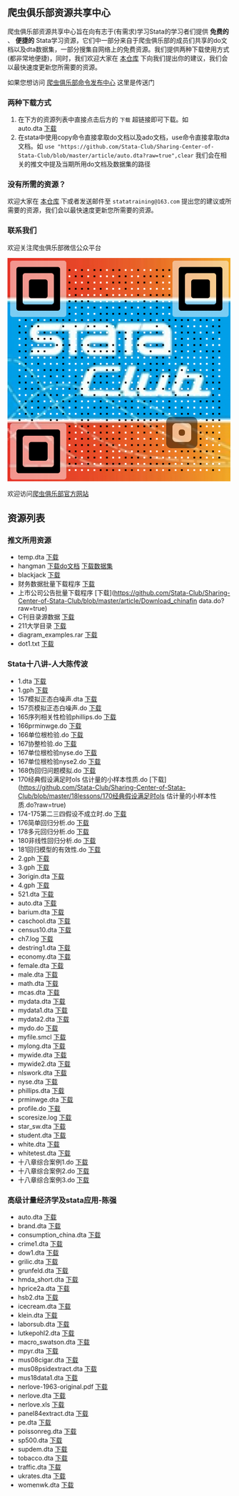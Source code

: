 ## 爬虫俱乐部资源共享中心

爬虫俱乐部资源共享中心旨在向有志于(有需求)学习Stata的学习者们提供 **免费的** 、 **便捷的** Stata学习资源，它们中一部分来自于爬虫俱乐部的成员们共享的do文档以及dta数据集，一部分搜集自网络上的免费资源。我们提供两种下载使用方式(都非常地便捷)，同时，我们欢迎大家在 [本仓库](https://github.com/Stata-Club/data) 下向我们提出你的建议，我们会以最快速度更新您所需要的资源。

如果您想访问 [爬虫俱乐部命令发布中心](https://stata-club.github.io/Sharing-Center-of-Stata-Club/program/) 这里是传送门

### 两种下载方式

1. 在下方的资源列表中直接点击后方的 `下载` 超链接即可下载。如  
    auto.dta [下载](https://github.com/Stata-Club/Sharing-Center-of-Stata-Club/blob/master/article/auto.dta?raw=true)
2. 在stata中使用copy命令直接拿取do文档以及ado文档，use命令直接拿取dta文档。如
    `use "https://github.com/Stata-Club/Sharing-Center-of-Stata-Club/blob/master/article/auto.dta?raw=true",clear`
    我们会在相关的推文中提及当期所用do文档及数据集的路径

### 没有所需的资源？

欢迎大家在 [本仓库](https://github.com/Stata-Club/data) 下或者发送邮件至 `statatraining@163.com` 提出您的建议或所需要的资源，我们会以最快速度更新您所需要的资源。

### 联系我们

欢迎关注爬虫俱乐部微信公众平台

![](QRcode.png)

欢迎访问[爬虫俱乐部官方网站](https://stata-club.github.io)

## 资源列表

### 推文所用资源

- temp.dta [下载](https://github.com/Stata-Club/Sharing-Center-of-Stata-Club/blob/master/article/temp.dta?raw=true)
- hangman [下载do文档](https://github.com/Stata-Club/Sharing-Center-of-Stata-Club/blob/master/article/hangman/hangman.do?raw=true) [下载数据集](https://github.com/Stata-Club/Sharing-Center-of-Stata-Club/blob/master/article/hangman/hangman_data.dta?raw=true)
- blackjack [下载](https://github.com/Stata-Club/Sharing-Center-of-Stata-Club/blob/master/article/blackjack.ado?raw=true)
- 财务数据批量下载程序 [下载](https://github.com/Stata-Club/Sharing-Center-of-Stata-Club/blob/master/article/Download_notice.do?raw=true)
- 上市公司公告批量下载程序 [下载](https://github.com/Stata-Club/Sharing-Center-of-Stata-Club/blob/master/article/Download_chinafin data.do?raw=true)
- C刊目录源数据 [下载](https://github.com/Stata-Club/Sharing-Center-of-Stata-Club/blob/master/article/C刊目录源数据.txt?raw=true)
- 211大学目录 [下载](https://github.com/Stata-Club/Sharing-Center-of-Stata-Club/blob/master/article/211大学目录.txt?raw=true)
- diagram_examples.rar [下载](https://github.com/Stata-Club/Sharing-Center-of-Stata-Club/blob/master/article/diagram_examples.rar?raw=true)
- dot1.txt [下载](https://github.com/Stata-Club/Sharing-Center-of-Stata-Club/blob/master/article/dot1.txt?raw=true)


### Stata十八讲-人大陈传波

- 1.dta [下载](https://github.com/Stata-Club/Sharing-Center-of-Stata-Club/blob/master/18lessons/1.dta?raw=true)
- 1.gph [下载](https://github.com/Stata-Club/Sharing-Center-of-Stata-Club/blob/master/18lessons/1.gph?raw=true)
- 157模拟正态白噪声.dta [下载](https://github.com/Stata-Club/Sharing-Center-of-Stata-Club/blob/master/18lessons/157模拟正态白噪声.dta?raw=true)
- 157页模拟正态白噪声.do [下载](https://github.com/Stata-Club/Sharing-Center-of-Stata-Club/blob/master/18lessons/157页模拟正态白噪声.do?raw=true)
- 165序列相关性检验phillips.do [下载](https://github.com/Stata-Club/Sharing-Center-of-Stata-Club/blob/master/18lessons/165序列相关性检验phillips.do?raw=true)
- 166prminwge.do [下载](https://github.com/Stata-Club/Sharing-Center-of-Stata-Club/blob/master/18lessons/166prminwge.do?raw=true)
- 166单位根检验.do [下载](https://github.com/Stata-Club/Sharing-Center-of-Stata-Club/blob/master/18lessons/166单位根检验.do?raw=true)
- 167协整检验.do [下载](https://github.com/Stata-Club/Sharing-Center-of-Stata-Club/blob/master/18lessons/167协整检验.do?raw=true)
- 167单位根检验nyse.do [下载](https://github.com/Stata-Club/Sharing-Center-of-Stata-Club/blob/master/18lessons/167单位根检验nyse.do?raw=true)
- 167单位根检验nyse2.do [下载](https://github.com/Stata-Club/Sharing-Center-of-Stata-Club/blob/master/18lessons/167单位根检验nyse2.do?raw=true)
- 168伪回归问题模拟.do [下载](https://github.com/Stata-Club/Sharing-Center-of-Stata-Club/blob/master/18lessons/168伪回归问题模拟.do?raw=true)
- 170经典假设满足时ols 估计量的小样本性质.do [下载](https://github.com/Stata-Club/Sharing-Center-of-Stata-Club/blob/master/18lessons/170经典假设满足时ols 估计量的小样本性质.do?raw=true)
- 174-175第二三四假设不成立时.do [下载](https://github.com/Stata-Club/Sharing-Center-of-Stata-Club/blob/master/18lessons/174-175第二三四假设不成立时.do?raw=true)
- 176简单回归分析.do [下载](https://github.com/Stata-Club/Sharing-Center-of-Stata-Club/blob/master/18lessons/176简单回归分析.do?raw=true)
- 178多元回归分析.do [下载](https://github.com/Stata-Club/Sharing-Center-of-Stata-Club/blob/master/18lessons/178多元回归分析.do?raw=true)
- 180非线性回归分析.do [下载](https://github.com/Stata-Club/Sharing-Center-of-Stata-Club/blob/master/18lessons/180非线性回归分析.do?raw=true)
- 181回归模型的有效性.do [下载](https://github.com/Stata-Club/Sharing-Center-of-Stata-Club/blob/master/18lessons/181回归模型的有效性.do?raw=true)
- 2.gph [下载](https://github.com/Stata-Club/Sharing-Center-of-Stata-Club/blob/master/18lessons/2.gph?raw=true)
- 3.gph [下载](https://github.com/Stata-Club/Sharing-Center-of-Stata-Club/blob/master/18lessons/3.gph?raw=true)
- 3origin.dta [下载](https://github.com/Stata-Club/Sharing-Center-of-Stata-Club/blob/master/18lessons/3origin.dta?raw=true)
- 4.gph [下载](https://github.com/Stata-Club/Sharing-Center-of-Stata-Club/blob/master/18lessons/4.gph?raw=true)
- 521.dta [下载](https://github.com/Stata-Club/Sharing-Center-of-Stata-Club/blob/master/18lessons/521.dta?raw=true)
- auto.dta [下载](https://github.com/Stata-Club/Sharing-Center-of-Stata-Club/blob/master/18lessons/auto.dta?raw=true)
- barium.dta [下载](https://github.com/Stata-Club/Sharing-Center-of-Stata-Club/blob/master/18lessons/barium.dta?raw=true)
- caschool.dta [下载](https://github.com/Stata-Club/Sharing-Center-of-Stata-Club/blob/master/18lessons/caschool.dta?raw=true)
- census10.dta [下载](https://github.com/Stata-Club/Sharing-Center-of-Stata-Club/blob/master/18lessons/census10.dta?raw=true)
- ch7.log [下载](https://github.com/Stata-Club/Sharing-Center-of-Stata-Club/blob/master/18lessons/ch7.log?raw=true)
- destring1.dta [下载](https://github.com/Stata-Club/Sharing-Center-of-Stata-Club/blob/master/18lessons/destring1.dta?raw=true)
- economy.dta [下载](https://github.com/Stata-Club/Sharing-Center-of-Stata-Club/blob/master/18lessons/economy.dta?raw=true)
- female.dta [下载](https://github.com/Stata-Club/Sharing-Center-of-Stata-Club/blob/master/18lessons/female.dta?raw=true)
- male.dta [下载](https://github.com/Stata-Club/Sharing-Center-of-Stata-Club/blob/master/18lessons/male.dta?raw=true)
- math.dta [下载](https://github.com/Stata-Club/Sharing-Center-of-Stata-Club/blob/master/18lessons/math.dta?raw=true)
- mcas.dta [下载](https://github.com/Stata-Club/Sharing-Center-of-Stata-Club/blob/master/18lessons/mcas.dta?raw=true)
- mydata.dta [下载](https://github.com/Stata-Club/Sharing-Center-of-Stata-Club/blob/master/18lessons/mydata.dta?raw=true)
- mydata1.dta [下载](https://github.com/Stata-Club/Sharing-Center-of-Stata-Club/blob/master/18lessons/mydata1.dta?raw=true)
- mydata2.dta [下载](https://github.com/Stata-Club/Sharing-Center-of-Stata-Club/blob/master/18lessons/mydata2.dta?raw=true)
- mydo.do [下载](https://github.com/Stata-Club/Sharing-Center-of-Stata-Club/blob/master/18lessons/mydo.do?raw=true)
- myfile.smcl [下载](https://github.com/Stata-Club/Sharing-Center-of-Stata-Club/blob/master/18lessons/myfile.smcl?raw=true)
- mylong.dta [下载](https://github.com/Stata-Club/Sharing-Center-of-Stata-Club/blob/master/18lessons/mylong.dta?raw=true)
- mywide.dta [下载](https://github.com/Stata-Club/Sharing-Center-of-Stata-Club/blob/master/18lessons/mywide.dta?raw=true)
- mywide2.dta [下载](https://github.com/Stata-Club/Sharing-Center-of-Stata-Club/blob/master/18lessons/mywide2.dta?raw=true)
- nlswork.dta [下载](https://github.com/Stata-Club/Sharing-Center-of-Stata-Club/blob/master/18lessons/nlswork.dta?raw=true)
- nyse.dta [下载](https://github.com/Stata-Club/Sharing-Center-of-Stata-Club/blob/master/18lessons/nyse.dta?raw=true)
- phillips.dta [下载](https://github.com/Stata-Club/Sharing-Center-of-Stata-Club/blob/master/18lessons/phillips.dta?raw=true)
- prminwge.dta [下载](https://github.com/Stata-Club/Sharing-Center-of-Stata-Club/blob/master/18lessons/prminwge.dta?raw=true)
- profile.do [下载](https://github.com/Stata-Club/Sharing-Center-of-Stata-Club/blob/master/18lessons/profile.do?raw=true)
- scoresize.log [下载](https://github.com/Stata-Club/Sharing-Center-of-Stata-Club/blob/master/18lessons/scoresize.log?raw=true)
- star_sw.dta [下载](https://github.com/Stata-Club/Sharing-Center-of-Stata-Club/blob/master/18lessons/star_sw.dta?raw=true)
- student.dta [下载](https://github.com/Stata-Club/Sharing-Center-of-Stata-Club/blob/master/18lessons/student.dta?raw=true)
- white.dta [下载](https://github.com/Stata-Club/Sharing-Center-of-Stata-Club/blob/master/18lessons/white.dta?raw=true)
- whitetest.dta [下载](https://github.com/Stata-Club/Sharing-Center-of-Stata-Club/blob/master/18lessons/whitetest.dta?raw=true)
- 十八章综合案例1.do [下载](https://github.com/Stata-Club/Sharing-Center-of-Stata-Club/blob/master/18lessons/十八章综合案例1.do?raw=true)
- 十八章综合案例2.do [下载](https://github.com/Stata-Club/Sharing-Center-of-Stata-Club/blob/master/18lessons/十八章综合案例2.do?raw=true)
- 十八章综合案例3.do [下载](https://github.com/Stata-Club/Sharing-Center-of-Stata-Club/blob/master/18lessons/十八章综合案例3.do?raw=true)


### 高级计量经济学及stata应用-陈强

- auto.dta [下载](https://github.com/Stata-Club/Sharing-Center-of-Stata-Club/blob/master/chenqiang/auto.dta?raw=true)
- brand.dta [下载](https://github.com/Stata-Club/Sharing-Center-of-Stata-Club/blob/master/chenqiang/brand.dta?raw=true)
- consumption_china.dta [下载](https://github.com/Stata-Club/Sharing-Center-of-Stata-Club/blob/master/chenqiang/consumption_china.dta?raw=true)
- crime1.dta [下载](https://github.com/Stata-Club/Sharing-Center-of-Stata-Club/blob/master/chenqiang/crime1.dta?raw=true)
- dow1.dta [下载](https://github.com/Stata-Club/Sharing-Center-of-Stata-Club/blob/master/chenqiang/dow1.dta?raw=true)
- grilic.dta [下载](https://github.com/Stata-Club/Sharing-Center-of-Stata-Club/blob/master/chenqiang/grilic.dta?raw=true)
- grunfeld.dta [下载](https://github.com/Stata-Club/Sharing-Center-of-Stata-Club/blob/master/chenqiang/grunfeld.dta?raw=true)
- hmda_short.dta [下载](https://github.com/Stata-Club/Sharing-Center-of-Stata-Club/blob/master/chenqiang/hmda_short.dta?raw=true)
- hprice2a.dta [下载](https://github.com/Stata-Club/Sharing-Center-of-Stata-Club/blob/master/chenqiang/hprice2a.dta?raw=true)
- hsb2.dta [下载](https://github.com/Stata-Club/Sharing-Center-of-Stata-Club/blob/master/chenqiang/hsb2.dta?raw=true)
- icecream.dta [下载](https://github.com/Stata-Club/Sharing-Center-of-Stata-Club/blob/master/chenqiang/icecream.dta?raw=true)
- klein.dta [下载](https://github.com/Stata-Club/Sharing-Center-of-Stata-Club/blob/master/chenqiang/klein.dta?raw=true)
- laborsub.dta [下载](https://github.com/Stata-Club/Sharing-Center-of-Stata-Club/blob/master/chenqiang/laborsub.dta?raw=true)
- lutkepohl2.dta [下载](https://github.com/Stata-Club/Sharing-Center-of-Stata-Club/blob/master/chenqiang/lutkepohl2.dta?raw=true)
- macro_swatson.dta [下载](https://github.com/Stata-Club/Sharing-Center-of-Stata-Club/blob/master/chenqiang/macro_swatson.dta?raw=true)
- mpyr.dta [下载](https://github.com/Stata-Club/Sharing-Center-of-Stata-Club/blob/master/chenqiang/mpyr.dta?raw=true)
- mus08cigar.dta [下载](https://github.com/Stata-Club/Sharing-Center-of-Stata-Club/blob/master/chenqiang/mus08cigar.dta?raw=true)
- mus08psidextract.dta [下载](https://github.com/Stata-Club/Sharing-Center-of-Stata-Club/blob/master/chenqiang/mus08psidextract.dta?raw=true)
- mus18data1.dta [下载](https://github.com/Stata-Club/Sharing-Center-of-Stata-Club/blob/master/chenqiang/mus18data1.dta?raw=true)
- nerlove-1963-original.pdf [下载](https://github.com/Stata-Club/Sharing-Center-of-Stata-Club/blob/master/chenqiang/nerlove-1963-original.pdf?raw=true)
- nerlove.dta [下载](https://github.com/Stata-Club/Sharing-Center-of-Stata-Club/blob/master/chenqiang/nerlove.dta?raw=true)
- nerlove.xls [下载](https://github.com/Stata-Club/Sharing-Center-of-Stata-Club/blob/master/chenqiang/nerlove.xls?raw=true)
- panel84extract.dta [下载](https://github.com/Stata-Club/Sharing-Center-of-Stata-Club/blob/master/chenqiang/panel84extract.dta?raw=true)
- pe.dta [下载](https://github.com/Stata-Club/Sharing-Center-of-Stata-Club/blob/master/chenqiang/pe.dta?raw=true)
- poissonreg.dta [下载](https://github.com/Stata-Club/Sharing-Center-of-Stata-Club/blob/master/chenqiang/poissonreg.dta?raw=true)
- sp500.dta [下载](https://github.com/Stata-Club/Sharing-Center-of-Stata-Club/blob/master/chenqiang/sp500.dta?raw=true)
- supdem.dta [下载](https://github.com/Stata-Club/Sharing-Center-of-Stata-Club/blob/master/chenqiang/supdem.dta?raw=true)
- tobacco.dta [下载](https://github.com/Stata-Club/Sharing-Center-of-Stata-Club/blob/master/chenqiang/tobacco.dta?raw=true)
- traffic.dta [下载](https://github.com/Stata-Club/Sharing-Center-of-Stata-Club/blob/master/chenqiang/traffic.dta?raw=true)
- ukrates.dta [下载](https://github.com/Stata-Club/Sharing-Center-of-Stata-Club/blob/master/chenqiang/ukrates.dta?raw=true)
- womenwk.dta [下载](https://github.com/Stata-Club/Sharing-Center-of-Stata-Club/blob/master/chenqiang/womenwk.dta?raw=true)
